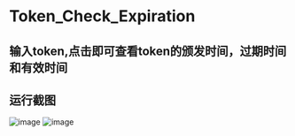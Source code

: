 # Token_Check_Expiration

## 输入token,点击即可查看token的颁发时间，过期时间和有效时间
## 运行截图
![image](https://user-images.githubusercontent.com/104044278/230135865-4ed33d64-c869-4ef6-bed8-89d96678347a.png)
![image](https://user-images.githubusercontent.com/104044278/230135982-5d8ccf03-26c9-4c76-8669-ed093fb5e394.png)
